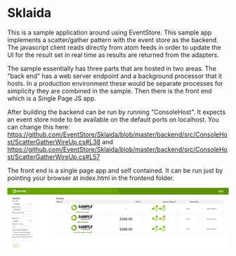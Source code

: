 Sklaida
=======

This is a sample application around using EventStore. This sample app implements a scatter/gather pattern with the event store as the backend. The javascript client reads directly from atom feeds in order to update the UI for the result set in real time as results are returned from the adapters. 

The sample essentially has three parts that are hosted in two areas. The "back end" has a web server endpoint and a background processor that it hosts. In a production environment these would be separate processes for simplicity they are combined in the sample. Then there is the front end which is a Single Page JS app.

After building the backend can be run by running "ConsoleHost". It expects an event store node to be available on the default ports on localhost. You can change this here: https://github.com/EventStore/Sklaida/blob/master/backend/src/ConsoleHost/ScatterGatherWireUp.cs#L38 and https://github.com/EventStore/Sklaida/blob/master/backend/src/ConsoleHost/ScatterGatherWireUp.cs#L57

The front end is a single page app and self contained. It can be run just by pointing your browser at index.html in the frontend folder.

![screenshot](https://raw.githubusercontent.com/EventStore/Sklaida/master/screenshots/sklaida_screenshot.png)
